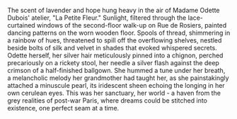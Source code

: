 The scent of lavender and hope hung heavy in the air of Madame Odette Dubois' atelier, "La Petite Fleur." Sunlight, filtered through the lace-curtained windows of the second-floor walk-up on Rue de Rosiers, painted dancing patterns on the worn wooden floor. Spools of thread, shimmering in a rainbow of hues, threatened to spill off the overflowing shelves, nestled beside bolts of silk and velvet in shades that evoked whispered secrets. Odette herself, her silver hair meticulously pinned into a chignon, perched precariously on a rickety stool, her needle a silver flash against the deep crimson of a half-finished ballgown. She hummed a tune under her breath, a melancholic melody her grandmother had taught her, as she painstakingly attached a minuscule pearl, its iridescent sheen echoing the longing in her own cerulean eyes. This was her sanctuary, her world - a haven from the grey realities of post-war Paris, where dreams could be stitched into existence, one perfect seam at a time.
